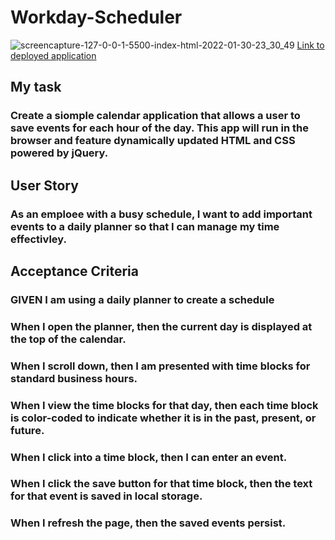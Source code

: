 # Workday-Scheduler
![screencapture-127-0-0-1-5500-index-html-2022-01-30-23_30_49](https://user-images.githubusercontent.com/95703604/151743663-fa726779-bab5-462c-b46c-96f84aef09e2.png)
[Link to deployed application](https://skronkie.github.io/workday-scheduler/)
## My task

### Create a siomple calendar application that allows a user to save events for each hour of the day. This app will run in the browser and feature dynamically updated HTML and CSS powered by jQuery.

## User Story

### As an emploee with a busy schedule, I want to add important events to a daily planner so that I can manage my time effectivley.

## Acceptance Criteria

### GIVEN I am using a daily planner to create a schedule

### When I open the planner, then the current day is displayed at the top of the calendar.

### When I scroll down, then I am presented with time blocks for standard business hours.

### When I view the time blocks for that day, then each time block is color-coded to indicate whether it is in the past, present, or future.

### When I click into a time block, then I can enter an event.

### When I click the save button for that time block, then the text for that event is saved in local storage.

### When I refresh the page, then the saved events persist.
